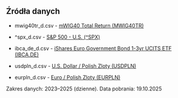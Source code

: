 ## Źródła danych

- mwig40tr_d.csv - [mWIG40 Total Return (MWIG40TR)](https://stooq.pl/q/?s=mwig40tr)
- ^spx_d.csv - [S&P 500 - U.S. (^SPX)](https://stooq.pl/q/?s=%5Espx)
- ibca_de_d.csv - [iShares Euro Government Bond 1-3yr UCITS ETF (IBCA.DE)](https://stooq.pl/q/?s=ibca.de)

- usdpln_d.csv - [U.S. Dollar / Polish Zloty (USDPLN)](https://stooq.pl/q/?s=usdpln)
- eurpln_d.csv - [Euro / Polish Zloty (EURPLN)](https://stooq.pl/q/?s=eurpln)

Zakres danych: 2023–2025 (dzienne). Data pobrania: 19.10.2025
